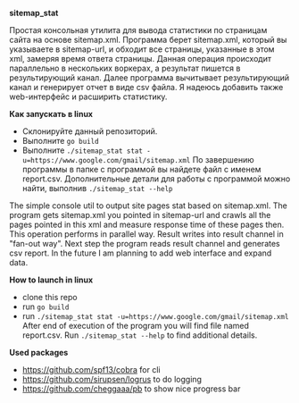 **sitemap_stat**

Простая консольная утилита для вывода статистики по страницам сайта 
на основе sitemap.xml.
Программа берет sitemap.xml, который вы указываете в sitemap-url, и обходит 
все страницы, указанные в этом xml, замеряя время ответа страницы. Данная операция происходит параллельно в нескольких воркерах, а 
результат пишется в результирующий канал. Далее программа вычитывает результирующий канал и генерирует отчет в виде csv файла. 
Я надеюсь добавить также web-интерфейс и расширить статистику.

**Как запускать в linux**
* Склонируйте данный репозиторий.
* Выполните `go build`
* Выполните `./sitemap_stat stat -u=https://www.google.com/gmail/sitemap.xml`
По завершению программы в папке с программой вы найдете файл с именем report.csv.
Дополнительные детали для работы с программой можно найти, выполнив `./sitemap_stat --help`

The simple console util to output site pages stat based on sitemap.xml.
The program gets sitemap.xml you pointed in sitemap-url and crawls 
all the pages pointed in this xml and measure response time of these pages then.
This operation performs in parallel way. Result writes into result channel in "fan-out way". 
Next step the program reads result channel and generates csv report.
In the future I am planning to add web interface and expand data.  

**How to launch in linux**
* clone this repo
* run `go build`
* run `./sitemap_stat stat -u=https://www.google.com/gmail/sitemap.xml`
After end of execution of the program you will find file named report.csv.
Run `./sitemap_stat --help` to find additional details.

**Used packages**
* https://github.com/spf13/cobra for cli 
* https://github.com/sirupsen/logrus to do logging
* https://github.com/cheggaaa/pb to show nice progress bar
